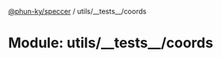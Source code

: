 [@phun-ky/speccer](../README.md) / utils/\_\_tests\_\_/coords

# Module: utils/\_\_tests\_\_/coords
